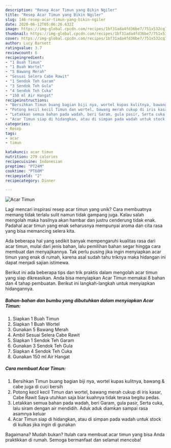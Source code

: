 ```yaml
---
description: "Resep Acar Timun yang Bikin Ngiler"
title: "Resep Acar Timun yang Bikin Ngiler"
slug: 146-resep-acar-timun-yang-bikin-ngiler
date: 2020-06-12T05:06:26.632Z
image: https://img-global.cpcdn.com/recipes/1bf31ada4fd36be7/751x532cq70/acar-timun-foto-resep-utama.jpg
thumbnail: https://img-global.cpcdn.com/recipes/1bf31ada4fd36be7/751x532cq70/acar-timun-foto-resep-utama.jpg
cover: https://img-global.cpcdn.com/recipes/1bf31ada4fd36be7/751x532cq70/acar-timun-foto-resep-utama.jpg
author: Lucy Barnett
ratingvalue: 3.7
reviewcount: 6
recipeingredient:
- "1 Buah Timun"
- "1 Buah Wortel"
- "5 Bawang Merah"
- "Sesuai Selera Cabe Rawit"
- "1 Sendok Teh Garam"
- "3 Sendok Teh Gula"
- "4 Sendok Teh Cuka"
- "150 ml Air Hangat"
recipeinstructions:
- "Bersihkan Timun buang bagian biji nya, wortel kupas kulitnya, bawang &amp; cabe juga di cuci bersih"
- "Potong kecil kecil Timun dan wortel, bawang merah cukup di iris kasar, Cabe Rawit Saya utuhkan saja biar kuahnya tidak terasa begitu pedas."
- "Letakkan semua bahan pada wadah, beri Garam, gula pasir, Serta cuka, lalu siram dengan air mendidih. Aduk aduk diamkan sampai rasa asamnya keluar"
- "Acar Timun siap di hidangkan, atau di simpan pada wadah untuk stock di kulkas jika ingin di gunakan"
categories:
- Resep
tags:
- acar
- timun

katakunci: acar timun 
nutrition: 279 calories
recipecuisine: Indonesian
preptime: "PT24M"
cooktime: "PT60M"
recipeyield: "2"
recipecategory: Dinner

---
```



![Acar Timun](https://img-global.cpcdn.com/recipes/1bf31ada4fd36be7/751x532cq70/acar-timun-foto-resep-utama.jpg)

Lagi mencari inspirasi resep acar timun yang unik? Cara membuatnya memang tidak terlalu sulit namun tidak gampang juga. Kalau salah mengolah maka hasilnya akan hambar dan justru cenderung tidak enak. Padahal acar timun yang enak seharusnya mempunyai aroma dan cita rasa yang bisa memancing selera kita.



Ada beberapa hal yang sedikit banyak mempengaruhi kualitas rasa dari acar timun, mulai dari jenis bahan, lalu pemilihan bahan segar hingga cara membuat dan menyajikannya. Tak perlu pusing jika ingin menyiapkan acar timun yang enak di rumah, karena asal sudah tahu triknya maka hidangan ini dapat menjadi sajian istimewa.


Berikut ini ada beberapa tips dan trik praktis dalam mengolah acar timun yang siap dikreasikan. Anda bisa menyiapkan Acar Timun memakai 8 bahan dan 4 tahap pembuatan. Berikut ini langkah-langkah untuk menyiapkan hidangannya.

<!--inarticleads1-->

##### Bahan-bahan dan bumbu yang dibutuhkan dalam menyiapkan Acar Timun:

1. Siapkan 1 Buah Timun
1. Siapkan 1 Buah Wortel
1. Gunakan 5 Bawang Merah
1. Ambil Sesuai Selera Cabe Rawit
1. Siapkan 1 Sendok Teh Garam
1. Gunakan 3 Sendok Teh Gula
1. Siapkan 4 Sendok Teh Cuka
1. Gunakan 150 ml Air Hangat




<!--inarticleads2-->

##### Cara membuat Acar Timun:

1. Bersihkan Timun buang bagian biji nya, wortel kupas kulitnya, bawang &amp; cabe juga di cuci bersih
1. Potong kecil kecil Timun dan wortel, bawang merah cukup di iris kasar, Cabe Rawit Saya utuhkan saja biar kuahnya tidak terasa begitu pedas.
1. Letakkan semua bahan pada wadah, beri Garam, gula pasir, Serta cuka, lalu siram dengan air mendidih. Aduk aduk diamkan sampai rasa asamnya keluar
1. Acar Timun siap di hidangkan, atau di simpan pada wadah untuk stock di kulkas jika ingin di gunakan




Bagaimana? Mudah bukan? Itulah cara membuat acar timun yang bisa Anda praktikkan di rumah. Semoga bermanfaat dan selamat mencoba!
